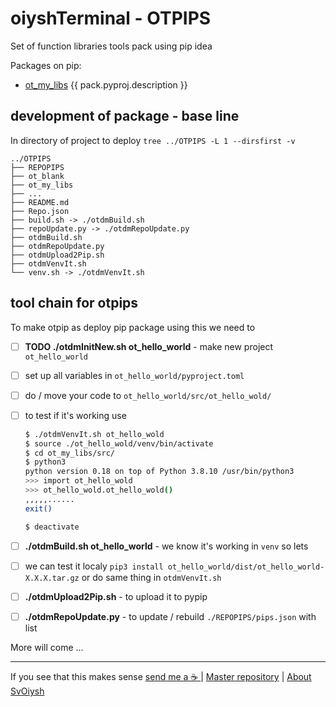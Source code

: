 # oiyshTerminal - OTPIPS

  Set of function libraries tools pack using pip idea 

Packages on pip:

* [ot_my_libs](ot_my_libs/README.md) {{ pack.pyproj.description }}

## development of package - base line

  In directory of project to deploy `tree ../OTPIPS -L 1 --dirsfirst -v`

```shell
../OTPIPS
├── REPOPIPS
├── ot_blank
├── ot_my_libs
├── ...
├── README.md
├── Repo.json
├── build.sh -> ./otdmBuild.sh
├── repoUpdate.py -> ./otdmRepoUpdate.py
├── otdmBuild.sh
├── otdmRepoUpdate.py
├── otdmUpload2Pip.sh
├── otdmVenvIt.sh
└── venv.sh -> ./otdmVenvIt.sh
```

## tool chain for otpips

  To make otpip as deploy pip package using this we need to

- [ ] **TODO ./otdmInitNew.sh ot_hello_world** - make new project `ot_hello_world` 

- [ ] set up all variables in `ot_hello_world/pyproject.toml`

- [ ] do / move your code to `ot_hello_world/src/ot_hello_wold/`

- [ ] to test if it's working use
  
  ```bash
  $ ./otdmVenvIt.sh ot_hello_wold
  $ source ./ot_hello_wold/venv/bin/activate
  $ cd ot_my_libs/src/
  $ python3
  python version 0.18 on top of Python 3.8.10 /usr/bin/python3
  >>> import ot_hello_wold
  >>> ot_hello_wold.ot_hello_wold()
  ,,,,,......
  exit()
  
  $ deactivate
  ```

- [ ] **./otdmBuild.sh ot_hello_world** - we know it's working in `venv` so lets  

- [ ] we can test it localy `pip3 install ot_hello_world/dist/ot_hello_world-X.X.X.tar.gz` or do same thing in `otdmVenvIt.sh`

- [ ] **./otdmUpload2Pip.sh** - to upload it to pypip

- [ ] **./otdmRepoUpdate.py** - to update / rebuild `./REPOPIPS/pips.json` with list
  

More will come ...

---

If you see that this makes sense [ send me a ☕ ](https://ko-fi.com/B0B0DFYGS) | [Master repository](https://github.com/yOyOeK1/oiyshTerminal) | [About SvOiysh](https://www.youtube.com/@svoiysh)
